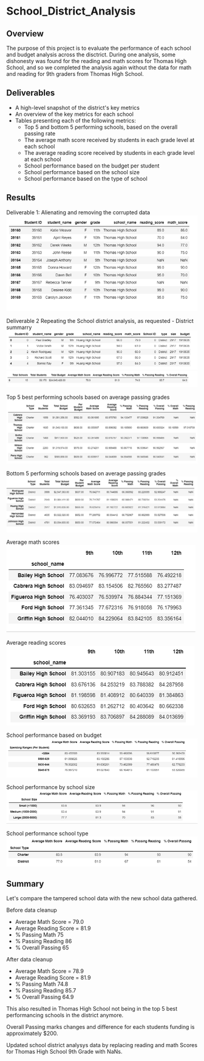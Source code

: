 # School_District_Analysis
## Overview
The purpose of this project is to evaluate the performance of each school and budget analysis across the disctrict. During one analysis, some dishonesty was found for the reading and math scores for Thomas High School, and so we completed the analysis again without the data for math and reading for 9th graders from Thomas High School.
## Deliverables
* A high-level snapshot of the district's key metrics
* An overview of the key metrics for each school
* Tables presenting each of the following metrics:
  * Top 5 and bottom 5 performing schools, based on the overall passing rate
  * The average math score received by students in each grade level at each school
  * The average reading score received by students in each grade level at each school
  * School performance based on the budget per student
  * School performance based on the school size
  * School performance based on the type of school
## Results
Deliverable 1: 
Alienating and removing the corrupted data 
![name-of-you-image](https://github.com/anamahmed15/School_District_Analysis./blob/main/THS_9thgrade_newstudent_data.PNG)

Deliverable 2
Repeating the School district analysis, as requested - District summarry
![name-of-you-image](https://github.com/anamahmed15/School_District_Analysis./blob/main/D2_SchoolDistrict_Summary.PNG)
![name-of-you-image](https://github.com/anamahmed15/School_District_Analysis./blob/main/District_summary.PNG)

Top 5 best performing schools based on average passing grades
![name-of-you-image](https://github.com/anamahmed15/School_District_Analysis./blob/main/High_performers.PNG)

Bottom 5 performing schools based on average passing grades
![name-of-you-image](https://github.com/anamahmed15/School_District_Analysis./blob/main/Low_performers.PNG)

Average math scores
![name-of-you-image](https://github.com/anamahmed15/School_District_Analysis./blob/main/Avg_MathScore_per_grade_school.PNG)

Average reading scores
![name-of-you-image](https://github.com/anamahmed15/School_District_Analysis./blob/main/Avg_ReadingScore_per_grade_school.PNG)

School performance based on budget
![name-of-you-image](https://github.com/anamahmed15/School_District_Analysis./blob/main/Scores_by_schoolspending_per_student.PNG)

School performance by school size
![name-of-you-image](https://github.com/anamahmed15/School_District_Analysis./blob/main/Scores_by_schoolsize.PNG)

School performance school type
![name-of-you-image](https://github.com/anamahmed15/School_District_Analysis./blob/main/Scores_by_schooltype.PNG)

## Summary
Let's compare the tampered school data with the new school data gathered.

Before data cleanup

* Average Math Score = 79.0
* Average Reading Score = 81.9
* % Passing Math 75
* % Passing Reading 86
* % Overall Passing 65

After data cleanup

* Average Math Score = 78.9
* Average Reading Score = 81.9
* % Passing Math 74.8
* % Passing Reading 85.7
* % Overall Passing 64.9

This also resulted in Thomas High School not being in the top 5 best performancing schools in the district anymore.

Overall Passing marks changes and difference for each students funding is approximately $200. 

Updated school district analysys data by replacing reading and math Scores for Thomas High School 9th Grade with NaNs.

